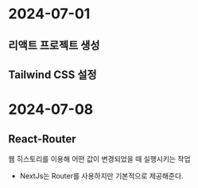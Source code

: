 # 2024-07-01
## 리액트 프로젝트 생성

## Tailwind CSS 설정

# 2024-07-08

## React-Router
웹 히스토리를 이용해 어떤 값이 변경되었을 때 실행시키는 작업

* NextJs는 Router를 사용하지만 기본적으로 제공해준다.


